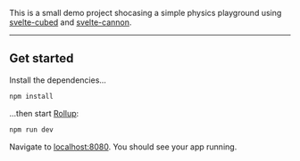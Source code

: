 This is a small demo project shocasing a simple physics playground using [svelte-cubed](https://svelte-cubed.vercel.app/) and [svelte-cannon](https://svelte-cannon.bfanger.nl/). 

---

## Get started

Install the dependencies...

```bash
npm install
```

...then start [Rollup](https://rollupjs.org):

```bash
npm run dev
```

Navigate to [localhost:8080](http://localhost:8080). You should see your app running.
